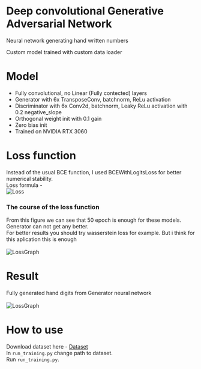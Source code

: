 # Deep convolutional Generative Adversarial Network
Neural network generating hand written numbers <br/>

Custom model trained with custom data loader <br/>
# Model
   -  Fully convolutional, no Linear (Fully contected) layers
   -  Generator with 6x TransposeConv, batchnorm, ReLu activation
   -  Discriminator with 6x Conv2d, batchnorm, Leaky ReLu activation with 0.2 negative_slope
   -  Orthogonal weight init with 0.1 gain
   -  Zero bias init
   -  Trained on NVIDIA RTX 3060


# Loss function
Instead of the usual BCE function, I used BCEWithLogitsLoss for better numerical stability. <br/>
Loss formula -<br/>
![Loss](https://github.com/Samuel-Bachorik/MNIST_Deep-Convolutional_GAN/blob/main/Imgs/BCEWithLogits.PNG)

### The course of the loss function
From this figure we can see that 50 epoch is enough for these models. Generator can not get any better. <br/>
For better results you should try wasserstein loss for example. But i think for this aplication this is enough<br/>
<br/>
![LossGraph](https://github.com/Samuel-Bachorik/MNIST_Deep-Convolutional_GAN/blob/main/Imgs/Course%20of%20loss.PNG)

# Result
Fully generated hand digits from Generator neural network<br/>
<br/>
![LossGraph](https://github.com/Samuel-Bachorik/MNIST_Deep-Convolutional_GAN/blob/main/Imgs/result.jpg)



# How to use 
Download dataset here -
[Dataset](https://drive.google.com/file/d/1SfBOq8swmSZf2C1X3HV0cDd08TxkqjNq/view?usp=sharing)<br/>
In `run_training.py` change path to dataset. <br/>
Run `run_training.py`.
